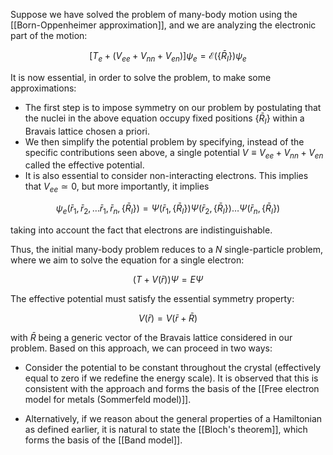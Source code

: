 Suppose we have solved the problem of many-body motion using the [[Born-Oppenheimer approximation]], and we are analyzing the electronic part of the motion:

$$ [T_e + (V_{ee}+V_{nn} + V_{en})] \psi_e = \mathcal{E}(\{\bar{R}_I\}) \psi_e$$

It is now essential, in order to solve the problem, to make some approximations:

- The first step is to impose symmetry on our problem by postulating that the nuclei in the above equation occupy fixed positions $\{\bar{R}_I\}$ within a Bravais lattice chosen a priori.
- We then simplify the potential problem by specifying, instead of the specific contributions seen above, a single potential $V\equiv V_{ee}+V_{nn} + V_{en}$ called the effective potential.
- It is also essential to consider non-interacting electrons. This implies that $V_{ee} \simeq 0$, but more importantly, it implies
 
$$ \psi_e(\bar{r}_1,\bar{r}_2, \dots\bar{r}_1,\bar{r}_n,\{\bar{R}_I\})=\Psi(\bar{r}_1, \{\bar{R}_I\})\Psi(\bar{r}_2, \{\bar{R}_I\})\dots\Psi(\bar{r}_n, \{\bar{R}_I\}) $$

taking into account the fact that electrons are indistinguishable.

Thus, the initial many-body problem reduces to a $N$ single-particle problem, where we aim to solve the equation for a single electron:

$$ (T+V(\bar{r}))\Psi  = E\Psi    $$

The effective potential must satisfy the essential symmetry property:

$$V(\bar{r}) = V(\bar{r} + \bar{R})$$

with $\bar{R}$ being a generic vector of the Bravais lattice considered in our problem.
Based on this approach, we can proceed in two ways:

- Consider the potential to be constant throughout the crystal (effectively equal to zero if we redefine the energy scale). It is observed that this is consistent with the approach and forms the basis of the [[Free electron model for metals (Sommerfeld model)]].

- Alternatively, if we reason about the general properties of a Hamiltonian as defined earlier, it is natural to state the [[Bloch's theorem]], which forms the basis of the [[Band model]].